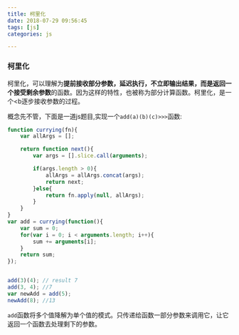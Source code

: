 ```yaml
---
title: 柯里化
date: 2018-07-29 09:56:45
tags: [js]
categories: js

---
```


### 柯里化
柯里化，可以理解为<b>提前接收部分参数，延迟执行，不立即输出结果，而是返回一个接受剩余参数</b>的函数。因为这样的特性，也被称为部分计算函数。柯里化，是一个<b逐步接收参数的过程。

概念先不管，下面是一道js题目,实现一个`add(a)(b)(c)>>>`函数:
```js
function currying(fn){
    var allArgs = [];

    return function next(){
        var args = [].slice.call(arguments);

        if(args.length > 0){
            allArgs = allArgs.concat(args);
            return next;
        }else{
            return fn.apply(null, allArgs);
        }
    } 
}
var add = currying(function(){
    var sum = 0;
    for(var i = 0; i < arguments.length; i++){
        sum += arguments[i];
    }
    return sum;
});


add(3)(4); // result 7
add(3, 4); //7
var newAdd = add(5);
newAdd(8); //13
```
`add`函数将多个值降解为单个值的模式。只传递给函数一部分参数来调用它，让它返回一个函数去处理剩下的参数。
